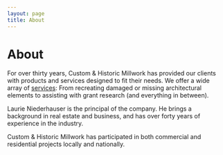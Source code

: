 ```yaml
---
layout: page
title: About
---
```


<h1>About</h1>
<p>For over thirty years, Custom & Historic Millwork has provided our clients with products and services designed to fit their needs. We offer a wide array of <a href="services.html">services</a>: From recreating damaged or missing architectural elements to assisting with grant research (and everything in between).</p>
<p>Laurie Niederhauser is the principal of the company. He brings a background in real estate and business, and has over forty years of experience in the industry.</p>
<p>Custom & Historic Millwork has participated in both commercial and residential projects locally and nationally.</p>


<!--from duplication of damaged or missing architectural elements to repair or refurbishing of articles of historic significance (or creating new works by design) to aiding in research of properties for design information to helping with grant research or applications.


  Whether it is duplication of damaged or missing architectural elements, repair or refurbishing articles of historic significance (or creating new works by design), aiding in research of properties for design information, grant research or application, or just to learn about a property and its provenance we can help.</p>
<p>Laurie Niederhauser is the principal of the company. With forty years of experience in the industry. His educational background is in real estate and business. Having studied at The University of New York and The University of Colorado @ Denver School of Business, attaining a Bachelors Degree in Business Administration. Focusing on Mathematics, Management, and Finance create a firm basis for understanding the current business climate. In addition Laurie has spent two years in Graduate Studies in Management and Finance working towards an MBA. For over fifteen years he has held a Class "B" Supervisor Certificate, and holds a Class "B" Contractors License. A volunteer in several community and private organizations, a member of national and local historic preservation groups he gives time to a variety of interest.</p>
<p>Custom & Historic Millwork has participated in both commercial and residential projects locally and nationally. Having projects from both fields featured in prominent magazines.</p>
-->
